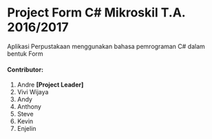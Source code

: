 # Project Form C# Mikroskil T.A. 2016/2017
Aplikasi Perpustakaan menggunakan bahasa pemrograman C# dalam bentuk Form

#### Contributor:
1. Andre **[Project Leader]**
2. Vivi Wijaya
3. Andy
4. Anthony
5. Steve
6. Kevin
7. Enjelin
